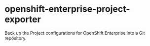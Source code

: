 # openshift-enterprise-project-exporter
Back up the Project configurations for OpenShift Enterprise into a Git repository.
